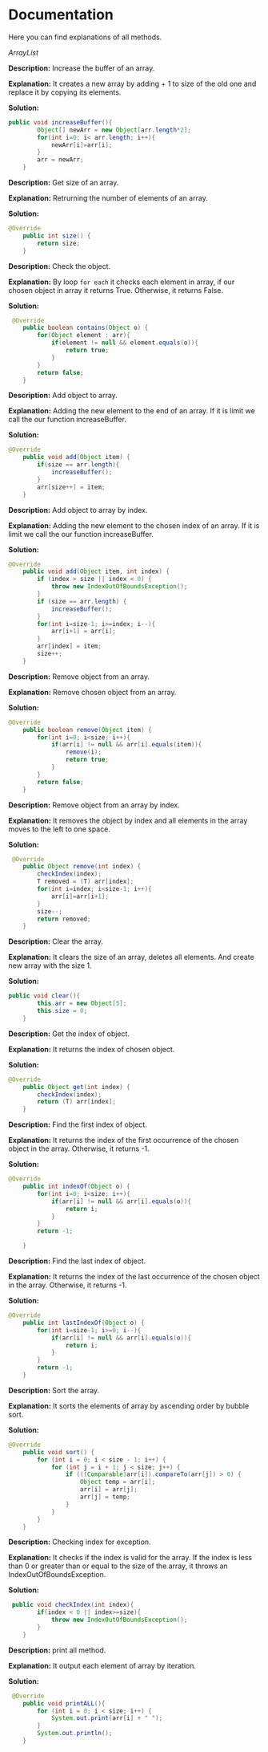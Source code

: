 # Documentation
Here you can find explanations of all methods.

*ArrayList*

**Description:** Increase the buffer of an array.

**Explanation:** It creates a new array by adding + 1 to size of the old one and replace it by copying its elements.

**Solution:** 

```java
public void increaseBuffer(){
        Object[] newArr = new Object[arr.length*2];
        for(int i=0; i< arr.length; i++){
            newArr[i]=arr[i];
        }
        arr = newArr;
    }
```

**Description:** Get size of an array.

**Explanation:** Retrurning the number of elements of an array.

**Solution:** 

```java
@Override
    public int size() {
        return size;
    }
```


**Description:** Check the object.

**Explanation:** By loop ``for each`` it checks each element in array, if our chosen object in array it returns True. Otherwise, it returns False.

**Solution:** 

```java
 @Override
    public boolean contains(Object o) {
        for(Object element : arr){
            if(element != null && element.equals(o)){
                return true;
            }
        }
        return false;
    }
```

**Description:** Add object to array.

**Explanation:** Adding the new element to the end of an array. If it is limit we call the our function increaseBuffer.

**Solution:** 

```java
@Override
    public void add(Object item) {
        if(size == arr.length){
            increaseBuffer();
        }
        arr[size++] = item;
    }
```

**Description:** Add object to array by index.

**Explanation:** Adding the new element to the chosen index of an array. If it is limit we call the our function increaseBuffer.

**Solution:** 

```java
@Override
    public void add(Object item, int index) {
        if (index > size || index < 0) {
            throw new IndexOutOfBoundsException();
        }
        if (size == arr.length) {
            increaseBuffer();
        }
        for(int i=size-1; i>=index; i--){
            arr[i+1] = arr[i];
        }
        arr[index] = item;
        size++;
    }
```

**Description:** Remove object from an array.

**Explanation:** Remove chosen object from an array.

**Solution:** 

```java
@Override
    public boolean remove(Object item) {
        for(int i=0; i<size; i++){
            if(arr[i] != null && arr[i].equals(item)){
                remove(i);
                return true;
            }
        }
        return false;
    }
```

**Description:**  Remove object from an array by index.

**Explanation:** It removes the object by index and all elements in the array moves to the left to one space.

**Solution:** 

```java
 @Override
    public Object remove(int index) {
        checkIndex(index);
        T removed = (T) arr[index];
        for(int i=index; i<size-1; i++){
            arr[i]=arr[i+1];
        }
        size--;
        return removed;
    }
```

**Description:** Clear the array.

**Explanation:** It clears the size of an array, deletes all elements. And create new array with the size 1.

**Solution:** 

```java
public void clear(){
        this.arr = new Object[5];
        this.size = 0;
    }
```

**Description:** Get the index of object.

**Explanation:** It returns the index of chosen object.

**Solution:** 

```java
@Override
    public Object get(int index) {
        checkIndex(index);
        return (T) arr[index];
    }
```

**Description:** Find the first index of object.

**Explanation:** It returns the index of the first occurrence of the chosen object in the array. Otherwise, it returns -1.

**Solution:** 

```java
@Override
    public int indexOf(Object o) {
        for(int i=0; i<size; i++){
            if(arr[i] != null && arr[i].equals(o)){
                return i;
            }
        }
        return -1;

    }
```
**Description:** Find the last index of object.

**Explanation:** It returns the index of the last occurrence of the chosen object in the array. Otherwise, it returns -1.

**Solution:** 

```java
@Override
    public int lastIndexOf(Object o) {
        for(int i=size-1; i>=0; i--){
            if(arr[i] != null && arr[i].equals(o)){
                return i;
            }
        }
        return -1;
    }
```

**Description:** Sort the array.

**Explanation:** It sorts the elements of array by ascending order by bubble sort.

**Solution:** 

```java
@Override
    public void sort() {
        for (int i = 0; i < size - 1; i++) {
            for (int j = i + 1; j < size; j++) {
                if (((Comparable)arr[i]).compareTo(arr[j]) > 0) {
                    Object temp = arr[i];
                    arr[i] = arr[j];
                    arr[j] = temp;
                }
            }
        }
    }
```

**Description:** Checking index for exception.

**Explanation:** It checks if the index is valid for the array. If the index is less than 0 or greater than or equal to the size of the array, it throws an IndexOutOfBoundsException.

**Solution:** 

```java
 public void checkIndex(int index){
        if(index < 0 || index>=size){
            throw new IndexOutOfBoundsException();
        }
    }
```

**Description:** print all method.

**Explanation:** It output each element of array by iteration.

**Solution:** 


```java
 @Override
    public void printALL(){
        for (int i = 0; i < size; i++) {
            System.out.print(arr[i] + " ");
        }
        System.out.println();
    }
```
